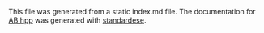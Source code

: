 This file was generated from a static index.md file. The documentation for
[AB.hpp](./generated/markdown/doc_AB.md) was generated with
[standardese](https://github.com/standardese/standardese).
